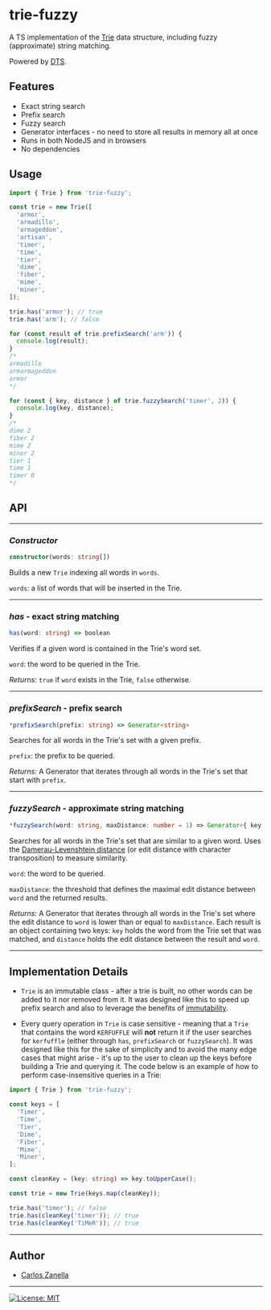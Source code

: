 # trie-fuzzy

A TS implementation of the [Trie](https://en.wikipedia.org/wiki/Trie) data structure, including fuzzy (approximate) string matching.

Powered by [DTS](https://weiran-zsd.github.io/dts-cli/).

## Features

* Exact string search
* Prefix search
* Fuzzy search
* Generator interfaces - no need to store all results in memory all at once
* Runs in both NodeJS and in browsers
* No dependencies

## Usage

```typescript
import { Trie } from 'trie-fuzzy';

const trie = new Trie([
  'armor',
  'armadillo',
  'armageddon',
  'artisan',
  'timer',
  'time',
  'tier',
  'dime',
  'fiber',
  'mime',
  'miner',
]);

trie.has('armor'); // true
trie.has('arm'); // false

for (const result of trie.prefixSearch('arm')) {
  console.log(result);
}
/*
armadillo
armarmageddon
armor
*/

for (const { key, distance } of trie.fuzzySearch('timer', 2)) {
  console.log(key, distance);
}
/*
dime 2
fiber 2
mime 2
miner 2
tier 1
time 1
timer 0
*/

```

## API
***
### _Constructor_
```typescript
constructor(words: string[])
```
Builds a new `Trie` indexing all words in `words`.

`words`: a list of words that will be inserted in the Trie.
***

### _has_ - exact string matching
```typescript
has(word: string) => boolean
```
Verifies if a given word is contained in the Trie's word set.

`word`: the word to be queried in the Trie.

_Returns:_ `true` if `word` exists in the Trie, `false` otherwise.
***

### _prefixSearch_ - prefix search
```typescript
*prefixSearch(prefix: string) => Generator<string>
```
Searches for all words in the Trie's set with a given prefix.

`prefix`: the prefix to be queried.

_Returns:_ A Generator that iterates through all words in the Trie's set that start with `prefix`.
***

### _fuzzySearch_ - approximate string matching
```typescript
*fuzzySearch(word: string, maxDistance: number = 1) => Generator<{ key: string, distance: number }>
```
Searches for all words in the Trie's set that are similar to a given word. Uses the [Damerau-Levenshtein distance](https://en.wikipedia.org/wiki/Damerau-Levenshtein_distance) (or edit distance with character transposition) to measure similarity.

`word`: the word to be queried.

`maxDistance`: the threshold that defines the maximal edit distance between `word` and the returned results.

_Returns:_ A Generator that iterates through all words in the Trie's set where the edit distance to `word` is lower than or equal to `maxDistance`. Each result is an object containing two keys: `key` holds the word from the Trie set that was matched, and `distance` holds the edit distance between the result and `word`.
***

## Implementation Details

* `Trie` is an immutable class - after a trie is built, no other words can be added to it nor removed from it. It was designed like this to speed up prefix search and also to leverage the benefits of [immutability](https://en.wikipedia.org/wiki/Immutable_object).

* Every query operation in `Trie` is case sensitive - meaning that a `Trie` that contains the word `KERFUFFLE` will __not__ return it if the user searches for `kerfuffle` (either through `has`, `prefixSearch` or `fuzzySearch`). It was designed like this for the sake of simplicity and to avoid the many edge cases that might arise - it's up to the user to clean up the keys before building a Trie and querying it. The code below is an example of how to perform case-insensitive queries in a Trie:
```typescript
import { Trie } from 'trie-fuzzy';

const keys = [
  'Timer',
  'Time',
  'Tier',
  'Dime',
  'Fiber',
  'Mime',
  'Miner',
];

const cleanKey = (key: string) => key.toUpperCase();

const trie = new Trie(keys.map(cleanKey));

trie.has('timer'); // false
trie.has(cleanKey('timer')); // true
trie.has(cleanKey('TiMeR')); // true
```
***
## Author

* [Carlos Zanella](https://github.com/czanella)
***

[![License: MIT](https://img.shields.io/badge/License-MIT-yellow.svg)](https://opensource.org/licenses/MIT)
